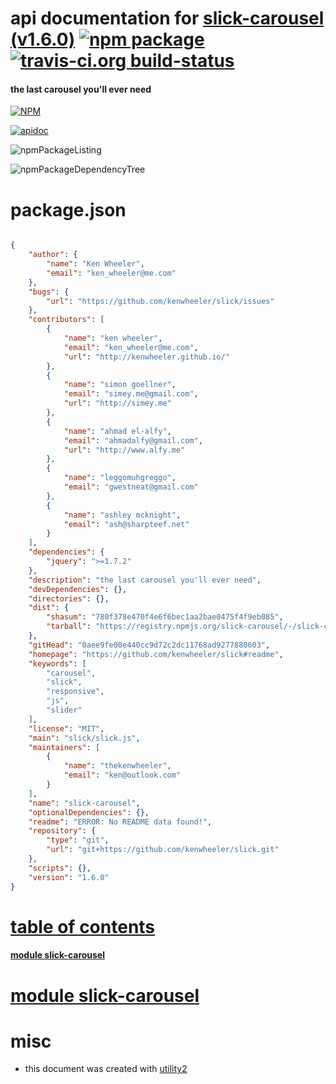 # api documentation for  [slick-carousel (v1.6.0)](https://github.com/kenwheeler/slick#readme)  [![npm package](https://img.shields.io/npm/v/npmdoc-slick-carousel.svg?style=flat-square)](https://www.npmjs.org/package/npmdoc-slick-carousel) [![travis-ci.org build-status](https://api.travis-ci.org/npmdoc/node-npmdoc-slick-carousel.svg)](https://travis-ci.org/npmdoc/node-npmdoc-slick-carousel)
#### the last carousel you'll ever need

[![NPM](https://nodei.co/npm/slick-carousel.png?downloads=true)](https://www.npmjs.com/package/slick-carousel)

[![apidoc](https://npmdoc.github.io/node-npmdoc-slick-carousel/build/screenCapture.buildNpmdoc.browser._2Fhome_2Ftravis_2Fbuild_2Fnpmdoc_2Fnode-npmdoc-slick-carousel_2Ftmp_2Fbuild_2Fapidoc.html.png)](https://npmdoc.github.io/node-npmdoc-slick-carousel/build/apidoc.html)

![npmPackageListing](https://npmdoc.github.io/node-npmdoc-slick-carousel/build/screenCapture.npmPackageListing.svg)

![npmPackageDependencyTree](https://npmdoc.github.io/node-npmdoc-slick-carousel/build/screenCapture.npmPackageDependencyTree.svg)



# package.json

```json

{
    "author": {
        "name": "Ken Wheeler",
        "email": "ken_wheeler@me.com"
    },
    "bugs": {
        "url": "https://github.com/kenwheeler/slick/issues"
    },
    "contributors": [
        {
            "name": "ken wheeler",
            "email": "ken_wheeler@me.com",
            "url": "http://kenwheeler.github.io/"
        },
        {
            "name": "simon goellner",
            "email": "simey.me@gmail.com",
            "url": "http://simey.me"
        },
        {
            "name": "ahmad el-alfy",
            "email": "ahmadalfy@gmail.com",
            "url": "http://www.alfy.me"
        },
        {
            "name": "leggomuhgreggo",
            "email": "gwestneat@gmail.com"
        },
        {
            "name": "ashley mcknight",
            "email": "ash@sharpteef.net"
        }
    ],
    "dependencies": {
        "jquery": ">=1.7.2"
    },
    "description": "the last carousel you'll ever need",
    "devDependencies": {},
    "directories": {},
    "dist": {
        "shasum": "780f378e470f4e6f6bec1aa2bae0475f4f9eb085",
        "tarball": "https://registry.npmjs.org/slick-carousel/-/slick-carousel-1.6.0.tgz"
    },
    "gitHead": "0aee9fe00e440cc9d72c2dc11768ad9277880603",
    "homepage": "https://github.com/kenwheeler/slick#readme",
    "keywords": [
        "carousel",
        "slick",
        "responsive",
        "js",
        "slider"
    ],
    "license": "MIT",
    "main": "slick/slick.js",
    "maintainers": [
        {
            "name": "thekenwheeler",
            "email": "ken@outlook.com"
        }
    ],
    "name": "slick-carousel",
    "optionalDependencies": {},
    "readme": "ERROR: No README data found!",
    "repository": {
        "type": "git",
        "url": "git+https://github.com/kenwheeler/slick.git"
    },
    "scripts": {},
    "version": "1.6.0"
}
```



# <a name="apidoc.tableOfContents"></a>[table of contents](#apidoc.tableOfContents)

#### [module slick-carousel](#apidoc.module.slick-carousel)



# <a name="apidoc.module.slick-carousel"></a>[module slick-carousel](#apidoc.module.slick-carousel)



# misc
- this document was created with [utility2](https://github.com/kaizhu256/node-utility2)

